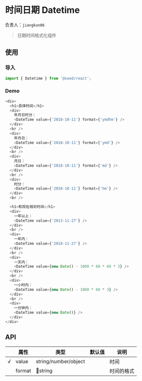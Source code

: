 # 时间日期 Datetime

负责人：`jiangkun06`

> 日期时间格式化组件

## 使用

### 导入

```javascript
import { Datetime } from '@seed/react';
```

### Demo

```javascript
<div>
  <h1>具体时间</h1>
  <div>
    年月日时分：
    <DateTime value={'2018-10-11'} format={'ymdhm'} />
  </div>
  <br />
  <div>
    年月日：
    <DateTime value={'2018-10-11'} format={'ymd'} />
  </div>
  <br />
  <div>
    月日：
    <DateTime value={'2018-10-11'} format={'md'} />
  </div>
  <br />
  <div>
    时分：
    <DateTime value={'2018-10-11'} format={'hm'} />
  </div>
  <br />

  <h1>和现在相对时间</h1>
  <div>
    一年以上：
    <DateTime value={'2013-11-27'} />
  </div>
  <br />
  <div>
    一年内：
    <DateTime value={'2018-11-27'} />
  </div>
  <br />
  <div>
    一天内：
    <DateTime value={new Date() - 1000 * 60 * 60 * 3} />
  </div>
  <br />
  <div>
    一小时内：
    <DateTime value={new Date() - 1000 * 60 * 3} />
  </div>
  <br />
  <div>
    一分钟内：
    <DateTime value={new Date()} />
  </div>
</div>
```

## API

|     | 属性   | 类型                 | 默认值 | 说明       |
| --- | ------ | -------------------- | ------ | ---------- |
| √   | value  | string/number/object |        | 时间       |
|     | format | string               |        | 时间的格式 |
